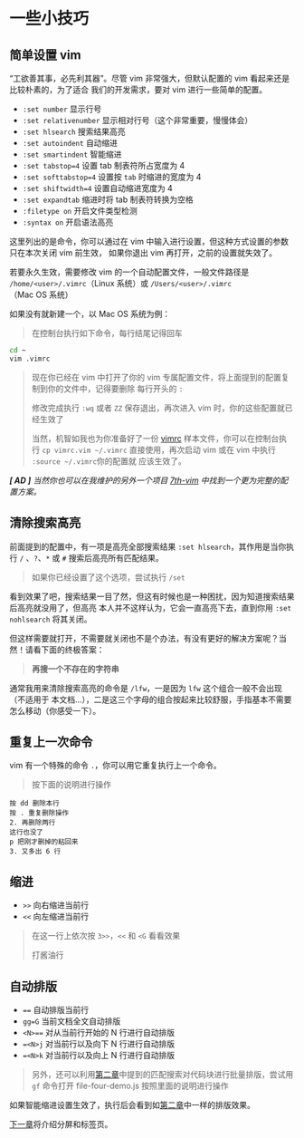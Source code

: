 # 一些小技巧

## 简单设置 vim

“工欲善其事，必先利其器”。尽管 vim 非常强大，但默认配置的 vim 看起来还是比较朴素的，为了适合
我们的开发需求，要对 vim 进行一些简单的配置。

- `:set number` 显示行号
- `:set relativenumber` 显示相对行号（这个非常重要，慢慢体会）
- `:set hlsearch` 搜索结果高亮
- `:set autoindent` 自动缩进
- `:set smartindent` 智能缩进
- `:set tabstop=4` 设置 tab 制表符所占宽度为 4
- `:set softtabstop=4` 设置按 `tab` 时缩进的宽度为 4
- `:set shiftwidth=4` 设置自动缩进宽度为 4
- `:set expandtab` 缩进时将 tab 制表符转换为空格
- `:filetype on` 开启文件类型检测
- `:syntax on` 开启语法高亮

这里列出的是命令，你可以通过在 vim 中输入进行设置，但这种方式设置的参数只在本次关闭 vim 前生效，
如果你退出 vim 再打开，之前的设置就失效了。

若要永久生效，需要修改 vim 的一个自动配置文件，一般文件路径是 `/home/<user>/.vimrc`（Linux
系统）或 `/Users/<user>/.vimrc`（Mac OS 系统）

如果没有就新建一个，以 Mac OS 系统为例：

> 在控制台执行如下命令，每行结尾记得回车

```bash
cd ~
vim .vimrc
```

> 现在你已经在 vim 中打开了你的 vim 专属配置文件，将上面提到的配置复制到你的文件中，记得要删除
> 每行开头的 `:`
>
> 修改完成执行 `:wq` 或者 `ZZ` 保存退出，再次进入 vim 时，你的这些配置就已经生效了
>
> 当然，机智如我也为你准备好了一份 [vimrc](vimrc.vim) 样本文件，你可以在控制台执行
> `cp vimrc.vim ~/.vimrc` 直接使用，再次启动 vim 或在 vim 中执行  `:source ~/.vimrc`你的配置就
> 应该生效了。

_**[ AD ]** 当然你也可以在我维护的另外一个项目 [7th-vim](https://github.com/dofy/7th-vim) 中找到一个更为完整的配置方案。_

## 清除搜索高亮

前面提到的配置中，有一项是高亮全部搜索结果 `:set hlsearch`，其作用是当你执行 `/`
、`?`、`*` 或 `#` 搜索后高亮所有匹配结果。

> 如果你已经设置了这个选项，尝试执行 `/set`

看到效果了吧，搜索结果一目了然，但这有时候也是一种困扰，因为知道搜索结果后高亮就没用了，但高亮
本人并不这样认为，它会一直高亮下去，直到你用 `:set nohlsearch` 将其关闭。

但这样需要就打开，不需要就关闭也不是个办法，有没有更好的解决方案呢？当然！请看下面的终极答案：

> **再搜一个不存在的字符串**

通常我用来清除搜索高亮的命令是 `/lfw`，一是因为 `lfw` 这个组合一般不会出现（不适用于
本文档...），二是这三个字母的组合按起来比较舒服，手指基本不需要怎么移动（你感受一下）。

## 重复上一次命令

vim 有一个特殊的命令 `.`，你可以用它重复执行上一个命令。

> 按下面的说明进行操作

```
按 dd 删除本行
按 . 重复删除操作
2. 再删除两行
这行也没了
p 把刚才删掉的粘回来
3. 又多出 6 行
```

## 缩进

- `>>` 向右缩进当前行
- `<<` 向左缩进当前行

> 在这一行上依次按 `3>>`，`<<` 和 `<G` 看看效果
>
> 打酱油行

## 自动排版

- `==` 自动排版当前行
- `gg=G` 当前文档全文自动排版
- `<N>==` 对从当前行开始的 N 行进行自动排版
- `=<N>j` 对当前行以及向下 N 行进行自动排版
- `=<N>k` 对当前行以及向上 N 行进行自动排版

> 另外，还可以利用[第二章](file-two.md)中提到的匹配搜索对代码块进行批量排版，尝试用
> `gf` 命令打开 file-four-demo.js 按照里面的说明进行操作

如果智能缩进设置生效了，执行后会看到如[第二章](file－two.md)中一样的排版效果。

[下一章](file-five.md)将介绍分屏和标签页。
